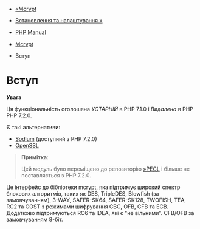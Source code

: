 - [«Mcrypt](book.mcrypt.md)
- [Встановлення та налаштування »](mcrypt.setup.md)

- [PHP Manual](index.md)
- [Mcrypt](book.mcrypt.md)
-   Вступ

# Вступ

**Увага**

Ця функціональність оголошена *УСТАРНІЙ* в PHP 7.1.0 і *Видалена* в PHP
PHP 7.2.0.

Є такі альтернативи:

- [Sodium](book.sodium.md) (доступний з PHP 7.2.0)
- [OpenSSL](book.openssl.md)

> **Примітка**:
>
> Цей модуль було переміщено до репозиторію
> [»PECL](https://pecl.php.net/) і більше не поставляється з PHP 7.2.0.

Це інтерфейс до бібліотеки mcrypt, яка підтримує широкий спектр
блокових алгоритмів, таких як DES, TripleDES, Blowfish (за замовчуванням),
3-WAY, SAFER-SK64, SAFER-SK128, TWOFISH, TEA, RC2 та GOST з режимами
шифрування CBC, OFB, CFB та ECB. Додатково підтримуються RC6 та IDEA,
які є "не вільними". CFB/OFB за замовчуванням 8-біт.
